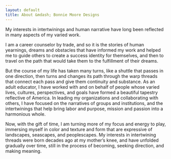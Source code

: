 ```yaml
---
layout: default
title: About &mdash; Bonnie Moore Designs
---
```


My interests in intertwinings and human narrative have long been reflected in many aspects of my varied work.

I am a career counselor by trade, and so it is the stories of human yearnings, dreams and obstacles that have informed my work and helped me to guide others to create a success identity for themselves, and then to travel on the path that would take them to the fulfillment of their dreams.

But the course of my life has taken many turns, like a shuttle that passes in one direction, then turns and changes its path through the warp threads that connect each pass and give them continuity and substance. As an adult educator, I have worked with and on behalf of people whose varied lives, cultures, perspectives, and goals have formed a beautiful tapestry reflective of America. In leading my organizations and collaborating with others, I have focused on the narratives of groups and institutions, and the intertwinings that help bring labor and purpose, mission and passion into a harmonious whole.

Now, with the gift of time, I am turning more of my focus and energy to play, immersing myself in color and texture and form that are expressive of landscapes, seascapes, and peoplescapes. My interests in intertwining threads were born decades ago at my mother&rsquo;s knee, and have unfolded gradually over time, still in the process of becoming, seeking direction, and making meaning.
